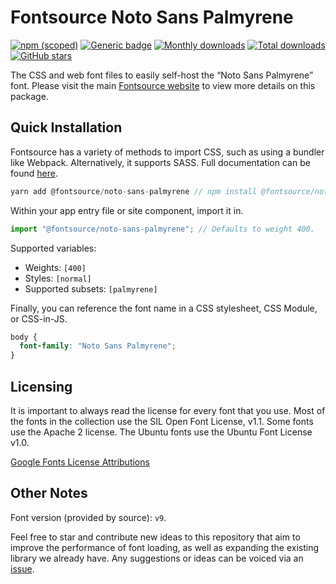 # Fontsource Noto Sans Palmyrene

[![npm (scoped)](https://img.shields.io/npm/v/@fontsource/noto-sans-palmyrene?color=brightgreen)](https://www.npmjs.com/package/@fontsource/noto-sans-palmyrene) [![Generic badge](https://img.shields.io/badge/fontsource-passing-brightgreen)](https://github.com/fontsource/fontsource) [![Monthly downloads](https://badgen.net/npm/dm/@fontsource/noto-sans-palmyrene)](https://github.com/fontsource/fontsource) [![Total downloads](https://badgen.net/npm/dt/@fontsource/noto-sans-palmyrene)](https://github.com/fontsource/fontsource) [![GitHub stars](https://img.shields.io/github/stars/fontsource/fontsource.svg?style=social&label=Star)](https://github.com/fontsource/fontsource/stargazers)

The CSS and web font files to easily self-host the “Noto Sans Palmyrene” font. Please visit the main [Fontsource website](https://fontsource.org/fonts/noto-sans-palmyrene) to view more details on this package.

## Quick Installation

Fontsource has a variety of methods to import CSS, such as using a bundler like Webpack. Alternatively, it supports SASS. Full documentation can be found [here](https://fontsource.org/docs/introduction).

```javascript
yarn add @fontsource/noto-sans-palmyrene // npm install @fontsource/noto-sans-palmyrene
```

Within your app entry file or site component, import it in.

```javascript
import "@fontsource/noto-sans-palmyrene"; // Defaults to weight 400.
```

Supported variables:

- Weights: `[400]`
- Styles: `[normal]`
- Supported subsets: `[palmyrene]`

Finally, you can reference the font name in a CSS stylesheet, CSS Module, or CSS-in-JS.

```css
body {
  font-family: "Noto Sans Palmyrene";
}
```

## Licensing

It is important to always read the license for every font that you use.
Most of the fonts in the collection use the SIL Open Font License, v1.1. Some fonts use the Apache 2 license. The Ubuntu fonts use the Ubuntu Font License v1.0.

[Google Fonts License Attributions](https://fonts.google.com/attribution)

## Other Notes

Font version (provided by source): `v9`.

Feel free to star and contribute new ideas to this repository that aim to improve the performance of font loading, as well as expanding the existing library we already have. Any suggestions or ideas can be voiced via an [issue](https://github.com/fontsource/fontsource/issues).
